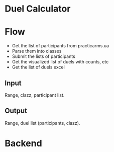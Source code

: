 # Duel Calculator

# Flow

- Get the list of participants from practicarms.ua
- Parse them into classes
- Submit the lists of participants
- Get the visualized list of duels with counts, etc
- Get the list of duels excel

## Input

Range, clazz, participant list.

## Output

Range, duel list (participants, clazz).

# Backend
